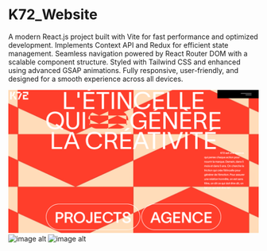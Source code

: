 # K72_Website
A modern React.js project built with Vite for fast performance and optimized development.
Implements Context API and Redux for efficient state management.
Seamless navigation powered by React Router DOM with a scalable component structure.
Styled with Tailwind CSS and enhanced using advanced GSAP animations.
Fully responsive, user-friendly, and designed for a smooth experience across all devices.

![image alt](https://github.com/usmanwarisalizia/K27_WebApplication/blob/53d458766a13fa1b5d3514c0bfbb97b445e60dc7/K72img1.png)
![image alt](https://github.com/usmanwarisalizia/K27_WebApplication/blob/50ecc1d03ebecc2e88dc66ccf90fb36c79af5f13/K72img2.png)
![image alt]()

